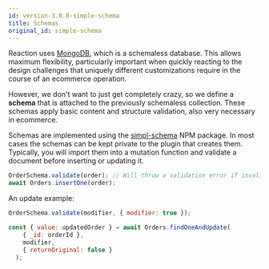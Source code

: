 ```yaml
---
id: version-3.0.0-simple-schema
title: Schemas
original_id: simple-schema
---
```


Reaction uses [MongoDB](https://docs.mongodb.com/manual/), which is a schemaless database. This allows maximum flexibility, particularly important when quickly reacting to the design challenges that uniquely different customizations require in the course of an ecommerce operation.

However, we don't want to just get completely crazy, so we define a **schema** that is attached to the previously schemaless collection. These schemas apply basic content and structure validation, also very necessary in ecommerce.

Schemas are implemented using the [simpl-schema](https://github.com/aldeed/simple-schema-js) NPM package. In most cases the schemas can be kept private to the plugin that creates them. Typically, you will import them into a mutation function and validate a document before inserting or updating it.

```js
OrderSchema.validate(order); // Will throw a validation error if invalid
await Orders.insertOne(order);
```

An update example:

```js
OrderSchema.validate(modifier, { modifier: true });

const { value: updatedOrder } = await Orders.findOneAndUpdate(
    { _id: orderId },
    modifier,
    { returnOriginal: false }
  );
```
